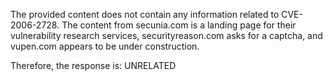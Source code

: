 The provided content does not contain any information related to CVE-2006-2728. The content from secunia.com is a landing page for their vulnerability research services, securityreason.com asks for a captcha, and vupen.com appears to be under construction.

Therefore, the response is: UNRELATED